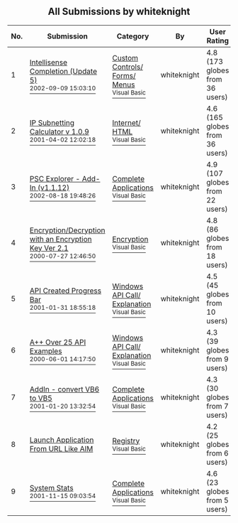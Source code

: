 ﻿<div align="center">

## All Submissions by whiteknight

</div>

No.  | Submission | Category | By   | User Rating
---- | ---------- | -------- | ---- | -----------
1 | [Intellisense Completion \(Update 5\)<br /><sup>2002-09-09 15:03:10</sup>](https://github.com/Planet-Source-Code/whiteknight-intellisense-completion-update-5__1-38767) | [Custom Controls/ Forms/  Menus<br /><sup>Visual Basic</sup>](../ByCategory/custom-controls-forms-menus__1-4.md) | whiteknight | 4.8 (173 globes from 36 users)
2 | [IP Subnetting Calculator v 1\.0\.9<br /><sup>2001-04-02 12:02:18</sup>](https://github.com/Planet-Source-Code/whiteknight-ip-subnetting-calculator-v-1-0-9__1-22100) | [Internet/ HTML<br /><sup>Visual Basic</sup>](../ByCategory/internet-html__1-34.md) | whiteknight | 4.6 (165 globes from 36 users)
3 | [PSC Explorer \- Add\-In \(v1\.1\.12\)<br /><sup>2002-08-18 19:48:26</sup>](https://github.com/Planet-Source-Code/whiteknight-psc-explorer-add-in-v1-1-12__1-37848) | [Complete Applications<br /><sup>Visual Basic</sup>](../ByCategory/complete-applications__1-27.md) | whiteknight | 4.9 (107 globes from 22 users)
4 | [Encryption/Decryption with an Encryption Key Ver 2\.1<br /><sup>2000-07-27 12:46:50</sup>](https://github.com/Planet-Source-Code/whiteknight-encryption-decryption-with-an-encryption-key-ver-2-1__1-8539) | [Encryption<br /><sup>Visual Basic</sup>](../ByCategory/encryption__1-48.md) | whiteknight | 4.8 (86 globes from 18 users)
5 | [API Created Progress Bar<br /><sup>2001-01-31 18:55:18</sup>](https://github.com/Planet-Source-Code/whiteknight-api-created-progress-bar__1-14886) | [Windows API Call/ Explanation<br /><sup>Visual Basic</sup>](../ByCategory/windows-api-call-explanation__1-39.md) | whiteknight | 4.5 (45 globes from 10 users)
6 | [A\+\+ Over 25 API Examples<br /><sup>2000-06-01 14:17:50</sup>](https://github.com/Planet-Source-Code/whiteknight-a-over-25-api-examples__1-8529) | [Windows API Call/ Explanation<br /><sup>Visual Basic</sup>](../ByCategory/windows-api-call-explanation__1-39.md) | whiteknight | 4.3 (39 globes from 9 users)
7 | [AddIn \- convert VB6 to VB5<br /><sup>2001-01-20 13:32:54</sup>](https://github.com/Planet-Source-Code/whiteknight-addin-convert-vb6-to-vb5__1-14659) | [Complete Applications<br /><sup>Visual Basic</sup>](../ByCategory/complete-applications__1-27.md) | whiteknight | 4.3 (30 globes from 7 users)
8 | [Launch Application From URL Like AIM<br />](https://github.com/Planet-Source-Code/whiteknight-launch-application-from-url-like-aim__1-22036) | [Registry<br /><sup>Visual Basic</sup>](../ByCategory/registry__1-36.md) | whiteknight | 4.2 (25 globes from 6 users)
9 | [System Stats<br /><sup>2001-11-15 09:03:54</sup>](https://github.com/Planet-Source-Code/whiteknight-system-stats__1-28900) | [Complete Applications<br /><sup>Visual Basic</sup>](../ByCategory/complete-applications__1-27.md) | whiteknight | 4.6 (23 globes from 5 users)
